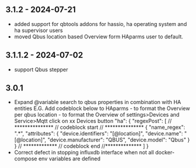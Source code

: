 ## 3.1.2 - 2024-07-21

- added support for qbtools addons for hassio, ha operating system and ha supervisor users
- moved Qbus location based Overview form HAparms user to default.

## 3.1.1.2 - 2024-07-02

- support Qbus stepper

## 3.0.1   

- Expand @variable search to qbus properties in combination with HA entities
        E.G.
        Add codeblock below to HAparms
        - to format the Overview per qbus location
        - to format the Overview of settings>Devices and Service>Mqtt click on xx Devices button
        "ha":
            {
                "regexPost": [
                // ***************
                // codeblock start
                // ***************
                {
                    "name_regex": ".*",
                    "attributes":
                        { "device.identifiers": "[@location]",
                        "device.name": "[@location]",
                        "device.manufacturer": "QBUS",
                        "device.model": "Qbus"
                        }
                }
                // *************
                // codeblock end
                //**************
                ]
            }
- Correct defect in stopping influxdb interface when not all docker-compose env variables are defined